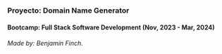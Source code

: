 ### Proyecto: Domain Name Generator
#### Bootcamp: Full Stack Software Development (Nov, 2023 - Mar, 2024)
###### Made by: Benjamín Finch.
